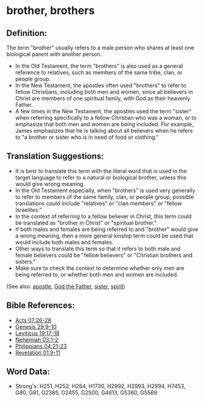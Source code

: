 # brother, brothers #

## Definition: ##

The term "brother" usually refers to a male person who shares at least one biological parent with another person.

* In the Old Testament, the term "brothers" is also used as a general reference to relatives, such as members of the same tribe, clan, or people group.
* In the New Testament, the apostles often used "brothers" to refer to fellow Christians, including both men and women, since all believers in Christ are members of one spiritual family, with God as their heavenly Father.
* A few times in the New Testament, the apostles used the term "sister" when referring specifically to a fellow Christian who was a woman, or to emphasize that both men and women are being included. For example, James emphasizes that he is talking about all believers when he refers to "a brother or sister who is in need of food or clothing."

## Translation Suggestions: ##

* It is best to translate this term with the literal word that is used in the target language to refer to a natural or biological brother, unless this would give wrong meaning.
* In the Old Testament especially, when "brothers" is used very generally to refer to members of the same family, clan, or people group, possible translations could include "relatives" or "clan members" or "fellow Israelites."
* In the context of referring to a fellow believer in Christ, this term could be translated as "brother in Christ" or "spiritual brother."
* If both males and females are being referred to and "brother" would give a wrong meaning, then a more general kinship term could be used that would include both males and females.
* Other ways to translate this term so that it refers to both male and female believers could be "fellow believers" or "Christian brothers and sisters."
* Make sure to check the context to determine whether only men are being referred to, or whether both men and women are included.

(See also: [apostle](../kt/apostle.md), [God the Father](../kt/godthefather.md), [sister](../other/sister.md), [spirit](../kt/spirit.md))

## Bible References: ##

* [Acts 07:26-28](rc://en/tn/help/act/07/26)
* [Genesis 29:9-10](rc://en/tn/help/gen/29/09)
* [Leviticus 19:17-18](rc://en/tn/help/lev/19/17)
* [Nehemiah 03:1-2](rc://en/tn/help/neh/03/01)
* [Philippians 04:21-23](rc://en/tn/help/php/04/21)
* [Revelation 01:9-11](rc://en/tn/help/rev/01/09)


## Word Data: ##

* Strong's: H251, H252, H264, H1730, H2992, H2993, H2994, H7453, G80, G81, G2385, G2455, G2500, G4613, G5360, G5569

